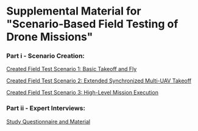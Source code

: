 # Supplemental Material for "Scenario-Based Field Testing of Drone Missions"



### Part i - Scenario Creation:
[Created Field Test Scenario 1: Basic Takeoff and Fly](SC1-Takeoff-Waypoint.xlsx)

[Created Field Test Scenario 2: Extended Synchronized Multi-UAV Takeoff](SC2-MultiUAV-Takeoff.xlsx)

[Created Field Test Scenario 3: High-Level Mission  Execution](SC3-MissionExecution.xlsx)


### Part ii - Expert Interviews:

[Study Questionnaire and Material](ExpertInterviewQuestionnaire.pdf)
